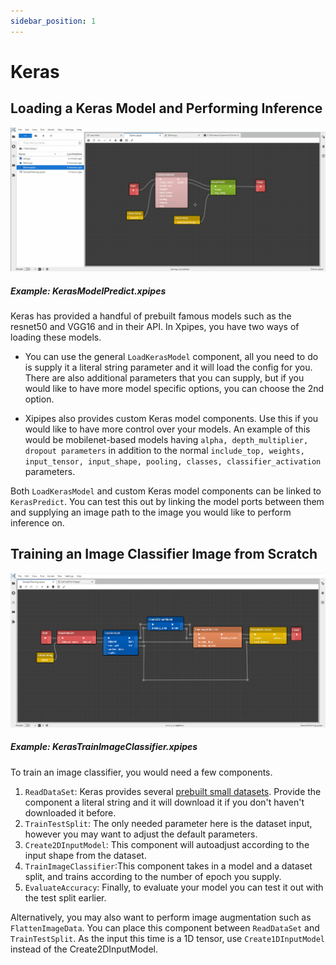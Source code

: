 ```yaml
---
sidebar_position: 1
---
```


# Keras

## Loading a Keras Model and Performing Inference

![xpipe-runner](../../04-xpipes-runner.gif)

##### Example: KerasModelPredict.xpipes

Keras has provided a handful of prebuilt famous models such as the resnet50 and VGG16 and in their API. In Xpipes, you have two ways of loading these models.

- You can use the general `LoadKerasModel` component, all you need to do is supply it a literal string parameter and it will load the config for you. There are also additional parameters that you can supply, but if you would like to have more model specific options, you can choose the 2nd option.

- Xipipes also provides custom Keras model components. Use this if you would like to have more control over your models. An example of this would be mobilenet-based models having `alpha, depth_multiplier, dropout parameters` in addition to the normal `include_top, weights, input_tensor, input_shape, pooling, classes, classifier_activation` parameters.

Both `LoadKerasModel` and custom Keras model components can be linked to `KerasPredict`. You can test this out by linking the model ports between them and supplying an image path to the image you would like to perform inference on.


## Training an Image Classifier Image from Scratch

![SampleTraining](../../xpipes-components/general-components/SampleTraining.png)

##### Example: KerasTrainImageClassifier.xpipes


To train an image classifier, you would need a few components.

1. `ReadDataSet`: Keras provides several [prebuilt small datasets](https://keras.io/api/datasets/). Provide the component a literal string and it will download it if you don't haven't downloaded it before.
2. `TrainTestSplit`: The only needed parameter here is the dataset input, however you may want to adjust the default parameters.
3. `Create2DInputModel`: This component will autoadjust according to the input shape from the dataset.
4. `TrainImageClassifier`:This component takes in a model and a dataset split, and trains according to the number of epoch you supply.
5. `EvaluateAccuracy`: Finally, to evaluate your model you can test it out with the test split earlier.

Alternatively, you may also want to perform image augmentation such as `FlattenImageData`. You can place this component between `ReadDataSet` and `TrainTestSplit`. As the input this time is a 1D tensor, use `Create1DInputModel` instead of the Create2DInputModel.


